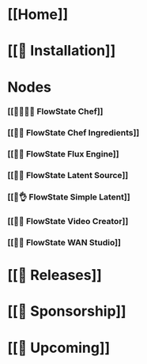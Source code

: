 # **[[Home]]**
# **[[💾 Installation]]**
# **Nodes**
### [[🌊👩🏻‍🍳 FlowState Chef]]
### [[🌊🥗 FlowState Chef Ingredients]]
### [[🌊🚒 FlowState Flux Engine]]
### [[🌊🌱 FlowState Latent Source]]
### [[🌊👌 FlowState Simple Latent]]
### [[🌊🎥 FlowState Video Creator]]
### [[🌊🍿 FlowState WAN Studio]]
# **[[🎉 Releases]]**
# **[[💸 Sponsorship]]**
# **[[📆 Upcoming]]**

